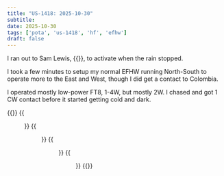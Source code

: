 ```yaml
---
title: "US-1418: 2025-10-30"
subtitle:
date: 2025-10-30
tags: ['pota', 'us-1418', 'hf', 'efhw']
draft: false
---
```


I ran out to Sam Lewis, {{<pota US-1418>}},
to activate when the rain stopped.

I took a few minutes
to setup my normal EFHW running North-South
to operate more to the East and West,
though I did get a contact to Colombia.

I operated mostly low-power FT8, 1-4W, but mostly 2W.
I chased and got 1 CW contact
before it started getting cold and dark.

{{<gallery>}}
{{<figure link="/img/2025/2025-10-30-pota-1.jpg" caption="setup">}}
{{<figure link="/img/2025/2025-10-30-pota-2.jpg" caption="antenna north-south">}}
{{<figure link="/img/2025/2025-10-30-pota-3.jpg" caption="tiny s-biner">}}
{{<figure link="/img/2025/2025-10-30-pota-4.jpg" caption="key and radio">}}
{{</gallery>}}

<!--more-->
